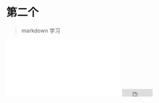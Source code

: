 # 第二个
>markdown 学习
<iframe src="//player.bilibili.com/player.html?aid=327623069&bvid=BV1JA411h7Gw&cid=171385214&p=1" scrolling="no" border="0" frameborder="no" framespacing="0" allowfullscreen="true"> </iframe>

<EMBED src="https://c6.y.qq.com/base/fcgi-bin/u?__=tiQC4k" autostart="true" loop="true" width="80" height="20"> 
